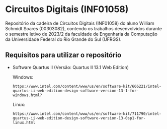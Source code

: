 # Circuitos Digitais (INF01058)
Repositório da cadeira de Circuitos Digitais (INF01058) do aluno William Schmidt Soares (00303082), contendo os trabalhos desenvolvidos durante
o semestre letivo de 2023/2 da faculdade de Engenharia da Computação da Universidade Federal do Rio Grande do Sul (UFRGS).

## Requisitos para utilizar o repositório
- Software Quartus II (Versão: Quartus II 13.1 Web Edition)

  Windows:
  ```
  https://www.intel.com/content/www/us/en/software-kit/666221/intel-quartus-ii-web-edition-design-software-version-13-1-for-windows.html?
  ```
  Linux:
  ```
  https://www.intel.com/content/www/us/en/software-kit/711790/intel-quartus-ii-web-edition-design-software-version-13-0sp1-for-linux.html
  ```
